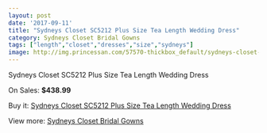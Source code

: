 ```yaml
---
layout: post
date: '2017-09-11'
title: "Sydneys Closet SC5212 Plus Size Tea Length Wedding Dress"
category: Sydneys Closet Bridal Gowns
tags: ["length","closet","dresses","size","sydneys"]
image: http://img.princessan.com/57570-thickbox_default/sydneys-closet-sc5212-plus-size-tea-length-wedding-dress.jpg
---
```

Sydneys Closet SC5212 Plus Size Tea Length Wedding Dress

On Sales: **$438.99**
<a href="https://www.princessan.com/en/sydneys-closet-bridal-gowns/25455-sydneys-closet-sc5212-plus-size-tea-length-wedding-dress.html"><amp-img layout="responsive" width="600" height="600" src="//img.princessan.com/57570-thickbox_default/sydneys-closet-sc5212-plus-size-tea-length-wedding-dress.jpg" alt="Sydneys Closet SC5212 Plus Size Tea Length Wedding Dress 0" /></a>
<a href="https://www.princessan.com/en/sydneys-closet-bridal-gowns/25455-sydneys-closet-sc5212-plus-size-tea-length-wedding-dress.html"><amp-img layout="responsive" width="600" height="600" src="//img.princessan.com/57572-thickbox_default/sydneys-closet-sc5212-plus-size-tea-length-wedding-dress.jpg" alt="Sydneys Closet SC5212 Plus Size Tea Length Wedding Dress 1" /></a>
<a href="https://www.princessan.com/en/sydneys-closet-bridal-gowns/25455-sydneys-closet-sc5212-plus-size-tea-length-wedding-dress.html"><amp-img layout="responsive" width="600" height="600" src="//img.princessan.com/57571-thickbox_default/sydneys-closet-sc5212-plus-size-tea-length-wedding-dress.jpg" alt="Sydneys Closet SC5212 Plus Size Tea Length Wedding Dress 2" /></a>

Buy it: [Sydneys Closet SC5212 Plus Size Tea Length Wedding Dress](https://www.princessan.com/en/sydneys-closet-bridal-gowns/25455-sydneys-closet-sc5212-plus-size-tea-length-wedding-dress.html "Sydneys Closet SC5212 Plus Size Tea Length Wedding Dress")

View more: [Sydneys Closet Bridal Gowns](https://www.princessan.com/en/215-sydneys-closet-bridal-gowns "Sydneys Closet Bridal Gowns")